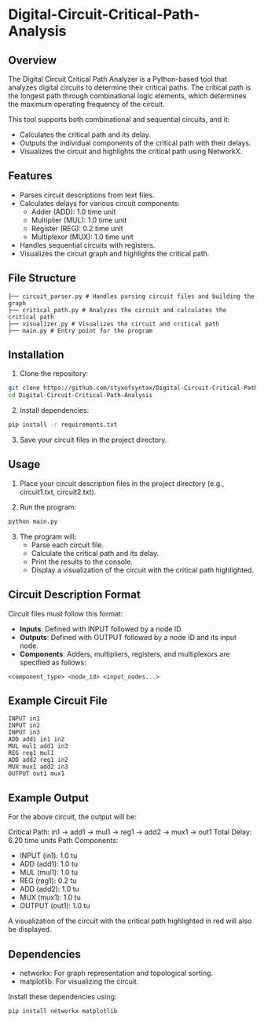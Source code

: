 # Digital-Circuit-Critical-Path-Analysis

## Overview

The Digital Circuit Critical Path Analyzer is a Python-based tool that analyzes digital circuits to determine their critical paths. The critical path is the longest path through combinational logic elements, which determines the maximum operating frequency of the circuit.

This tool supports both combinational and sequential circuits, and it:

- Calculates the critical path and its delay.
- Outputs the individual components of the critical path with their delays.
- Visualizes the circuit and highlights the critical path using NetworkX.

## Features

- Parses circuit descriptions from text files.
- Calculates delays for various circuit components:
  - Adder (ADD): 1.0 time unit
  - Multiplier (MUL): 1.0 time unit
  - Register (REG): 0.2 time unit
  - Multiplexor (MUX): 1.0 time unit
- Handles sequential circuits with registers.
- Visualizes the circuit graph and highlights the critical path.

## File Structure

```project/
├── circuit_parser.py # Handles parsing circuit files and building the graph
├── critical_path.py # Analyzes the circuit and calculates the critical path
├── visualizer.py # Visualizes the circuit and critical path
├── main.py # Entry point for the program
```

## Installation

1. Clone the repository:

```bash
git clone https://github.com/styxofsyntax/Digital-Circuit-Critical-Path-Analysis
cd Digital-Circuit-Critical-Path-Analysis
```

2.  Install dependencies:

```bash
pip install -r requirements.txt
```

3. Save your circuit files in the project directory.

## Usage

1. Place your circuit description files in the project directory (e.g., circuit1.txt, circuit2.txt).

2. Run the program:

```bash
python main.py
```

3. The program will:
   - Parse each circuit file.
   - Calculate the critical path and its delay.
   - Print the results to the console.
   - Display a visualization of the circuit with the critical path highlighted.

## Circuit Description Format

Circuit files must follow this format:

- **Inputs**: Defined with INPUT followed by a node ID.
- **Outputs**: Defined with OUTPUT followed by a node ID and its input node.
- **Components**: Adders, multipliers, registers, and multiplexors are specified as follows:

```plaintext
<component_type> <node_id> <input_nodes...>
```

## Example Circuit File

```plaintext
INPUT in1
INPUT in2
INPUT in3
ADD add1 in1 in2
MUL mul1 add1 in3
REG reg1 mul1
ADD add2 reg1 in2
MUX mux1 add2 in3
OUTPUT out1 mux1
```

## Example Output

For the above circuit, the output will be:

Critical Path: in1 -> add1 -> mul1 -> reg1 -> add2 -> mux1 -> out1
Total Delay: 6.20 time units
Path Components:

- INPUT (in1): 1.0 tu
- ADD (add1): 1.0 tu
- MUL (mul1): 1.0 tu
- REG (reg1): 0.2 tu
- ADD (add2): 1.0 tu
- MUX (mux1): 1.0 tu
- OUTPUT (out1): 1.0 tu

A visualization of the circuit with the critical path highlighted in red will also be displayed.

## Dependencies

- networkx: For graph representation and topological sorting.
- matplotlib: For visualizing the circuit.

Install these dependencies using:

```bash
pip install networkx matplotlib
```
